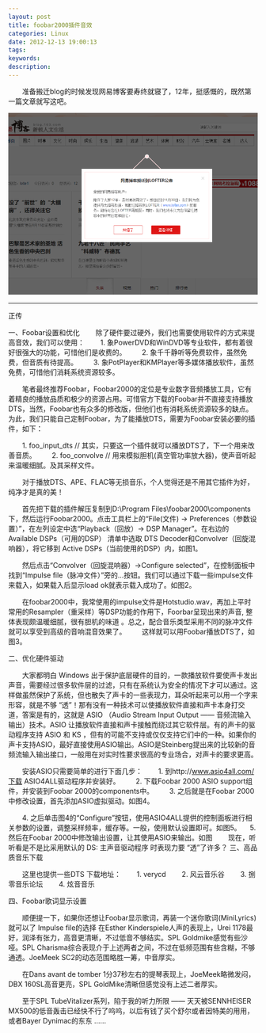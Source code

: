 ```yaml
---
layout: post
title: foobar2000插件音效
categories: Linux
date: 2012-12-13 19:00:13
tags:
keywords:
description:
---
```


　　准备搬迁blog的时候发现网易博客要寿终就寝了，12年，挺感慨的，既然第一篇文章就写这吧。

![keyboard](/public/img/blogoff.png)

---
正传

一、Foobar设置和优化
　　除了硬件要过硬外，我们也需要使用软件的方式来提高音效，我们可以使用：
　　1. 象PowerDVD和WinDVD等专业软件，都有着很好很强大的功能，可惜他们是收费的。
　　2. 象千千静听等免费软件，虽然免费，但音质有待提高。
　　3. 象PotPlayer和KMPlayer等多媒体播放软件，虽然免费，可惜他们消耗系统资源较多。

　　笔者最终推荐Foobar，Foobar2000的定位是专业数字音频播放工具，它有着精良的播放品质和极少的资源占用。可惜官方下载的Foobar并不直接支持播放DTS，当然，Foobar也有众多的修改版，但他们也有消耗系统资源较多的缺点。为此，我们只能自己定制Foobar，为了能播放DTS，需要为Foobar安装必要的插件，如下：

　　1. foo_input_dts      // 其实，只要这一个插件就可以播放DTS了，下一个用来改善音质。
　　2. foo_convolve        // 用来模拟胆机(真空管功率放大器)，使声音听起来温暖细腻。及其采样文件。

　　对于播放DTS、APE、FLAC等无损音乐，个人觉得还是不用其它插件为好，纯净才是真的美！

　　首先把下载的插件解压复制到D:\Program Files\foobar2000\components下，然后运行Foobar2000。点击工具栏上的“File(文件) → Preferences（参数设置）”，在左列设定中选“Playback（回放）→ DSP Manager”。在右边的 Available DSPs（可用的DSP） 清单中选取 DTS Decoder和Convolver（回旋混响器），将它移到 Active DSPs（当前使用的DSP）内，如图1。

　　然后点击“Convolver（回旋混响器）→Configure selected”，在控制面板中找到“Impulse file（脉冲文件）”旁的...按钮。我们可以通过下载一些impulse文件来载入，如果载入后显示load ok就表示载入成功了。如图2。

 　　在foobar2000中，我常使用的impulse文件是Hotstudio.wav，再加上平时常用的Resampler（重采样）等DSP功能的作用下，Foorbar呈现出来的声音, 整体表现颇温暖细腻，很有胆机的味道 。总之，配合音乐类型采用不同的脉冲文件就可以享受到高级的音响混音效果了。
　　这样就可以用Foobar播放DTS了，如图3。

二、优化硬件驱动

　　大家都明白 Windows 出于保护底层硬件的目的，一款播放软件要使声卡发出声音，需要经过很多软件层的过滤，只有在系统认为安全的情况下才可以通过。这样做虽然保护了系统，但也散失了声卡的一些表现力，耳朵听起来可以用一个字来形容，就是不够 “透”！那有没有一种技术可以使播放软件直接和声卡本身打交道，答案是有的，这就是 ASIO （Audio Stream Input Output —— 音频流输入输出）技术。ASIO 让播放软件直接和声卡接触而绕过其它软件层。有的声卡的驱动程序支持 ASIO 和 KS ，但有的可能不支持或仅仅支持它们中的一种。如果你的声卡支持ASIO，最好直接使用ASIO输出。ASIO是Steinberg提出来的比较新的音频流输入输出接口，一般用在对实时性要求很高的专业场合，对声卡的要求更高。

　　安装ASIO只需要简单的进行下面几步：
　　1. 到http://www.asio4all.com/下载 ASIO4ALL驱动程序并安装好。
　　2. 下载Foobar 2000 ASIO support组件，并安装到Foobar 2000的components中。
　　3. 之后就是在Foobar 2000中修改设置，首先添加ASIO虚拟驱动。如图4。

　　4. 之后单击图4的“Configure”按钮，使用ASIO4ALL提供的控制面板进行相关参数的设置，调整采样频率，缓存等。一般，使用默认设置即可。如图5。
　5. 然后在Foobar 2000中修改输出设置，让其使用ASIO来输出。如图
　　现在，听听看是不是比采用默认的 DS: 主声音驱动程序 时表现力要 “透”了许多？ 
三、高品质音乐下载

　　这里也提供一些DTS 下载地址：
　　1. verycd
　　2. 风云音乐谷
　　3. 捌零音乐论坛 
　　4. 炫音音乐

四、Foobar歌词显示设置

　　顺便提一下，如果你还想让Foobar显示歌词，再装一个迷你歌词(MiniLyrics)就可以了
Impulse file的选择
在Esther Kinderspiele人声的表现上，Urei 1178最好，润泽有张力，高音更清晰，不过低音不够结实。SPL Goldmike感觉有些沙哑。SPL Charisma综合表现介于上述两者之间，不过在低频范围有些含糊，不够通透。JoeMeek SC2的动态范围略胜一筹，中音厚实。

　　在Dans avant de tomber 1分37秒左右的提琴表现上，JoeMeek略微发闷，DBX 160SL高音更亮，SPL GoldMike清晰但感觉没有上述二者厚实。

　　至于SPL TubeVitalizer系列，陷于我的听力所限 —— 天天被SENNHEISER MX500的低音轰击已经快不行了呜呜，以后有钱了买个舒尔或者因特美的用用，或者Bayer Dynimac的东东 ……